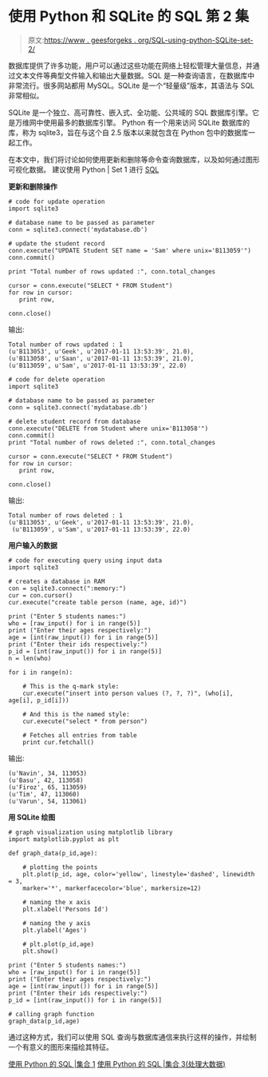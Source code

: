 # 使用 Python 和 SQLite 的 SQL 第 2 集

> 原文:[https://www . geesforgeks . org/SQL-using-python-SQLite-set-2/](https://www.geeksforgeeks.org/sql-using-python-sqlite-set-2/)

数据库提供了许多功能，用户可以通过这些功能在网络上轻松管理大量信息，并通过文本文件等典型文件输入和输出大量数据。SQL 是一种查询语言，在数据库中非常流行。很多网站都用 MySQL。SQLite 是一个“轻量级”版本，其语法与 SQL 非常相似。

SQLite 是一个独立、高可靠性、嵌入式、全功能、公共域的 SQL 数据库引擎。它是万维网中使用最多的数据库引擎。
Python 有一个用来访问 SQLite 数据库的库，称为 sqlite3，旨在与这个自 2.5 版本以来就包含在 Python 包中的数据库一起工作。

在本文中，我们将讨论如何使用更新和删除等命令查询数据库，以及如何通过图形可视化数据。
建议使用 Python | Set 1 进行 [SQL](https://www.geeksforgeeks.org/sql-using-python/)

**更新和删除操作**

```
# code for update operation
import sqlite3

# database name to be passed as parameter
conn = sqlite3.connect('mydatabase.db')

# update the student record
conn.execute("UPDATE Student SET name = 'Sam' where unix='B113059'")
conn.commit()

print "Total number of rows updated :", conn.total_changes

cursor = conn.execute("SELECT * FROM Student")
for row in cursor:
   print row,

conn.close()
```

输出:

```
Total number of rows updated : 1
(u'B113053', u'Geek', u'2017-01-11 13:53:39', 21.0), 
(u'B113058', u'Saan', u'2017-01-11 13:53:39', 21.0), 
(u'B113059', u'Sam', u'2017-01-11 13:53:39', 22.0)

```

```
# code for delete operation
import sqlite3

# database name to be passed as parameter
conn = sqlite3.connect('mydatabase.db')

# delete student record from database
conn.execute("DELETE from Student where unix='B113058'")
conn.commit()
print "Total number of rows deleted :", conn.total_changes

cursor = conn.execute("SELECT * FROM Student")
for row in cursor:
   print row,

conn.close()
```

输出:

```
Total number of rows deleted : 1
(u'B113053', u'Geek', u'2017-01-11 13:53:39', 21.0),
 (u'B113059', u'Sam', u'2017-01-11 13:53:39', 22.0)

```

**用户输入的数据**

```
# code for executing query using input data
import sqlite3

# creates a database in RAM
con = sqlite3.connect(":memory:")
cur = con.cursor()
cur.execute("create table person (name, age, id)")

print ("Enter 5 students names:")
who = [raw_input() for i in range(5)]
print ("Enter their ages respectively:")
age = [int(raw_input()) for i in range(5)]
print ("Enter their ids respectively:")
p_id = [int(raw_input()) for i in range(5)]
n = len(who)

for i in range(n):

    # This is the q-mark style:
    cur.execute("insert into person values (?, ?, ?)", (who[i], age[i], p_id[i]))

    # And this is the named style:
    cur.execute("select * from person")

    # Fetches all entries from table
    print cur.fetchall()
```

输出:

```
(u'Navin', 34, 113053)
(u'Basu', 42, 113058)
(u'Firoz', 65, 113059)
(u'Tim', 47, 113060)
(u'Varun', 54, 113061)

```

**用 SQLite 绘图**

```
# graph visualization using matplotlib library
import matplotlib.pyplot as plt

def graph_data(p_id,age):

    # plotting the points    
    plt.plot(p_id, age, color='yellow', linestyle='dashed', linewidth = 3,
    marker='*', markerfacecolor='blue', markersize=12)

    # naming the x axis
    plt.xlabel('Persons Id')

    # naming the y axis
    plt.ylabel('Ages')

    # plt.plot(p_id,age)
    plt.show()

print ("Enter 5 students names:")
who = [raw_input() for i in range(5)]
print ("Enter their ages respectively:")
age = [int(raw_input()) for i in range(5)]
print ("Enter their ids respectively:")
p_id = [int(raw_input()) for i in range(5)]

# calling graph function
graph_data(p_id,age)
```

通过这种方式，我们可以使用 SQL 查询与数据库通信来执行这样的操作，并绘制一个有意义的图形来描绘其特征。

[使用 Python 的 SQL |集合 1](https://www.geeksforgeeks.org/sql-using-python/)
[使用 Python 的 SQL |集合 3(处理大数据)](https://www.geeksforgeeks.org/sql-using-python-set-3-handling-large-data/)